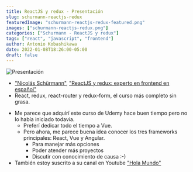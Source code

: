 ```yaml
---
title: ReactJS y redux - Presentación
slug: schurmann-reactjs-redux
featuredImage: "schurmann-reactjs-redux-featured.png"
images: ["schurmann-reactjs-redux.png"]
categories: ["Schurmann - ReactJS y redux"]
tags: ["react", "javascript", "frontend"]
author: Antonio Kobashikawa
date: 2022-01-08T18:26:00-05:00
draft: false
---
```


![Presentación](schurmann-reactjs-redux.png "Presentación del Curso")

- ["Nicolás Schürmann"](https://www.udemy.com/user/nicolas-schurmann/), ["ReactJS y redux: experto en frontend en español"](https://www.udemy.com/course/reactjs-experto-en-frontend-2018/)
- React, redux, react-router y redux-form, el curso más completo sin grasa.

<!--more-->

- Me parece que adquirí este curso de Udemy hace buen tiempo pero no lo había iniciado todavía.
  - Preferí dedicar todo el tiempo a Vue.
  - Pero ahora, me parece buena idea conocer los tres frameworks principales: React, Vue y Angular.
    - Para manejar más opciones
    - Poder atender más proyectos
    - Discutir con conocimiento de causa :-)
- También estoy suscrito a su canal en Youtube ["Hola Mundo"](https://www.youtube.com/channel/UC4FHiPgS1KXkUMx3dxBUtPg)